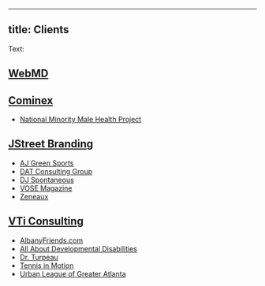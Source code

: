 ---
title: Clients
----

Text:

## [WebMD](webmd)

## [Cominex](cominex)

- [National Minority Male Health Project](cominex/newmenshealth)

## [JStreet Branding](jstreetbranding)

- [AJ Green Sports](jstreetbranding/ajgreensports)
- [DAT Consulting Group](jstreetbranding/datconsultgroup)
- [DJ Spontaneous](jstreetbranding/spontaneousdj)
- [VOSE Magazine](jstreetbranding/vosemagazine)
- [Zeneaux](jstreetbranding/zeneaux)

## [VTi Consulting](vticonsulting)

- [AlbanyFriends.com](vticonsulting/aadd)
- [All About Developmental Disabilities](vticonsulting/aadd)
- [Dr. Turpeau](vticonsulting/drturpeau)
- [Tennis in Motion](vticonsulting/tennisinmotion)
- [Urban League of Greater Atlanta](vticonsulting/ulgatl)
